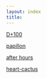 ```yaml
---
layout: index
title: 
---
```


[D+100](./D+100)

[papillon](./papillon)

[after hours](after-hours)

[heart-cactus](heart-cactus)
